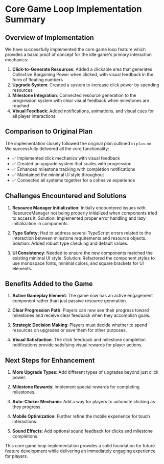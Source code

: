 # Core Game Loop Implementation Summary

## Overview of Implementation
We have successfully implemented the core game loop feature which provides a basic proof of concept for the idle game's primary interaction mechanics:

1. **Click-to-Generate Resources**: Added a clickable area that generates Collective Bargaining Power when clicked, with visual feedback in the form of floating numbers
2. **Upgrade System**: Created a system to increase click power by spending resources
3. **Milestone Integration**: Connected resource generation to the progression system with clear visual feedback when milestones are reached
4. **Visual Feedback**: Added notifications, animations, and visual cues for all player interactions

## Comparison to Original Plan
The implementation closely followed the original plan outlined in `plan.md`. We successfully delivered all the core functionality:

- ✅ Implemented click mechanics with visual feedback
- ✅ Created an upgrade system that scales with progression
- ✅ Enhanced milestone tracking with completion notifications
- ✅ Maintained the minimal UI style throughout
- ✅ Connected all systems together for a cohesive experience

## Challenges Encountered and Solutions

1. **Resource Manager Initialization**: Initially encountered issues with ResourceManager not being properly initialized when components tried to access it. Solution: Implemented proper error handling and lazy initialization in components.

2. **Type Safety**: Had to address several TypeScript errors related to the interaction between milestone requirements and resource objects. Solution: Added robust type checking and default values.

3. **UI Consistency**: Needed to ensure the new components matched the existing minimal UI style. Solution: Refactored the component styles to use monospace fonts, minimal colors, and square brackets for UI elements.

## Benefits Added to the Game

1. **Active Gameplay Element**: The game now has an active engagement component rather than just passive resource generation.

2. **Clear Progression Path**: Players can now see their progress toward milestones and receive clear feedback when they accomplish goals.

3. **Strategic Decision Making**: Players must decide whether to spend resources on upgrades or save them for other purposes.

4. **Visual Satisfaction**: The click feedback and milestone completion notifications provide satisfying visual rewards for player actions.

## Next Steps for Enhancement

1. **More Upgrade Types**: Add different types of upgrades beyond just click power.

2. **Milestone Rewards**: Implement special rewards for completing milestones.

3. **Auto-Clicker Mechanic**: Add a way for players to automate clicking as they progress.

4. **Mobile Optimization**: Further refine the mobile experience for touch interactions.

5. **Sound Effects**: Add optional sound feedback for clicks and milestone completions.

This core game loop implementation provides a solid foundation for future feature development while delivering an immediately engaging experience for players.